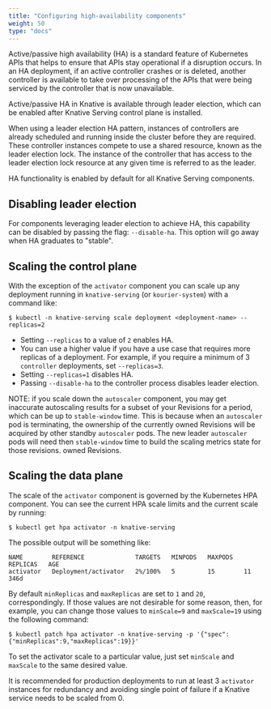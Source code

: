 ```yaml
---
title: "Configuring high-availability components"
weight: 50
type: "docs"
---
```


Active/passive high availability (HA) is a standard feature of Kubernetes APIs that helps to ensure that APIs stay operational if a disruption occurs. In an HA deployment, if an active controller crashes or is deleted, another controller is available to take over processing of the APIs that were being serviced by the controller that is now unavailable.

Active/passive HA in Knative is available through leader election, which can be enabled after Knative Serving control plane is installed.

When using a leader election HA pattern, instances of controllers are already scheduled and running inside the cluster before they are required. These controller instances compete to use a shared resource, known as the leader election lock. The instance of the controller that has access to the leader election lock resource at any given time is referred to as the leader.

HA functionality is enabled by default for all Knative Serving components.

## Disabling leader election

For components leveraging leader election to achieve HA, this capability can be disabled by passing the flag: `--disable-ha`.  This option will go away when HA graduates to "stable".

## Scaling the control plane

With the exception of the `activator` component you can scale up any deployment running in `knative-serving` (or `kourier-system`) with a command like:

```
$ kubectl -n knative-serving scale deployment <deployment-name> --replicas=2
```

- Setting `--replicas` to a value of `2` enables HA.
- You can use a higher value if you have a use case that requires more replicas of a deployment. For example, if you require a minimum of 3 `controller` deployments, set `--replicas=3`.
- Setting `--replicas=1` disables HA.
- Passing `--disable-ha` to the controller process disables leader election.

NOTE: if you scale down the `autoscaler` component, you may get inaccurate autoscaling results for a subset of your Revisions for a period, which can
be up to `stable-window` time. This is because when an `autoscaler` pod is terminating, the ownership of the currently owned Revisions will be acquired by
other standby `autoscaler` pods. The new leader `autoscaler` pods will need then `stable-window` time to build the scaling metrics state for those revisions.
owned Revisions.  

## Scaling the data plane

The scale of the `activator` component is governed by the Kubernetes HPA component. You can see the current HPA scale limits and the current scale by running:

```
$ kubectl get hpa activator -n knative-serving
```

The possible output will be something like:

```
NAME        REFERENCE              TARGETS   MINPODS   MAXPODS   REPLICAS   AGE
activator   Deployment/activator   2%/100%   5         15        11         346d
```

By default `minReplicas` and `maxReplicas` are set to `1` and `20`, correspondingly. If those values are not desirable for some reason, then, for example, you can change those values to `minScale=9` and `maxScale=19` using the following command:

```
$ kubectl patch hpa activator -n knative-serving -p '{"spec":{"minReplicas":9,"maxReplicas":19}}'
```

To set the activator scale to a particular value, just set `minScale` and `maxScale` to the same desired value.

It is recommended for production deployments to run at least 3 `activator` instances for redundancy and avoiding single point of failure if a Knative service needs to be scaled from 0.
